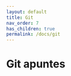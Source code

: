 ```yaml
---
layout: default
title: Git
nav_order: 7
has_children: true
permalink: /docs/git
---
```


# Git apuntes
